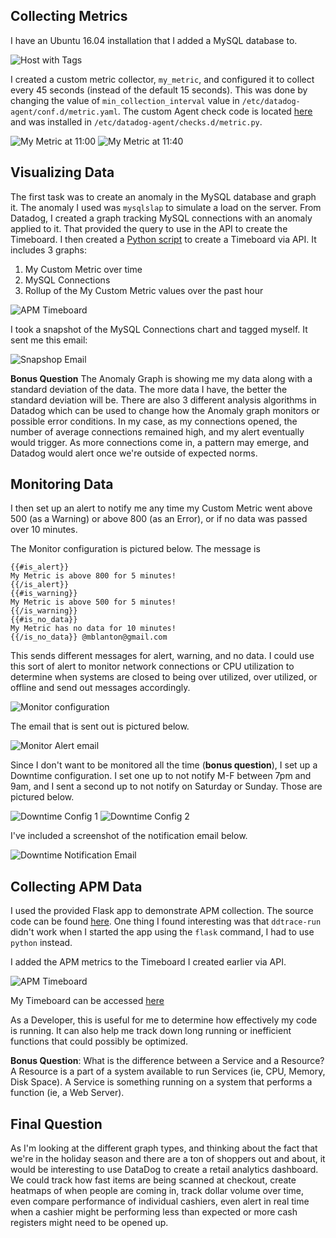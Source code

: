 ## Collecting Metrics

I have an Ubuntu 16.04 installation that I added a MySQL database to.

![Host with Tags](./img/2018-12-16_15-56-55.png)

I created a custom metric collector, `my_metric`, and configured it to collect
every 45 seconds (instead of the default 15 seconds). This was done by changing
the value of `min_collection_interval` value in `/etc/datadog-agent/conf.d/metric.yaml`.
The custom Agent check code is located [here](./metric.py) and was installed in
`/etc/datadog-agent/checks.d/metric.py`.

![My Metric at 11:00](./img/2018-12-15_16-14-34.png)
![My Metric at 11:40](./img/2018-12-15_16-14-49.png)

## Visualizing Data

The first task was to create an anomaly in the MySQL database and graph it.
The anomaly I used was `mysqlslap` to simulate a load on the server.
From Datadog, I created a graph tracking MySQL connections with an anomaly applied to it.
That provided the query to use in the API to create the Timeboard. I then created a
[Python script](./timeboard.py) to create a Timeboard via API. It includes 3 graphs:
1. My Custom Metric over time
2. MySQL Connections
3. Rollup of the My Custom Metric values over the past hour

![APM Timeboard](./img/2018-12-16_14-47-21.png)

I took a snapshot of the MySQL Connections chart and tagged myself. It sent me this email:

![Snapshop Email](./img/2018-12-16_15-04-44.png)

**Bonus Question** The Anomaly Graph is showing me my data along with a standard deviation
of the data. The more data I have, the better the standard deviation will be. There are also
3 different analysis algorithms in Datadog which can be used to change how the Anomaly
graph monitors or possible error conditions. In my case, as my connections opened, the number
of average connections remained high, and my alert eventually would trigger. As more
connections come in, a pattern may emerge, and Datadog would alert once we're outside
of expected norms.

## Monitoring Data

I then set up an alert to notify me any time my Custom Metric went above 500 (as a Warning)
or above 800 (as an Error), or if no data was passed over 10 minutes.

The Monitor configuration is pictured below. The message is
```
{{#is_alert}}
My Metric is above 800 for 5 minutes!
{{/is_alert}}
{{#is_warning}}
My Metric is above 500 for 5 minutes!
{{/is_warning}}
{{#is_no_data}}
My Metric has no data for 10 minutes!
{{/is_no_data}} @mblanton@gmail.com
```
This sends different messages for alert, warning, and no data. I could use this sort of alert to
monitor network connections or CPU utilization to determine when systems are closed to being over
utilized, over utilized, or offline and send out messages accordingly.

![Monitor configuration](./img/2018-12-16_15-15-58.png)

The email that is sent out is pictured below.

![Monitor Alert email](./img/2018-12-16_15-17-58.png)

Since I don't want to be monitored all the time (**bonus question**), I set up a Downtime configuration.
I set one up to not notify M-F between 7pm and 9am, and I sent a second up to not notify
on Saturday or Sunday. Those are pictured below.

![Downtime Config 1](./img/2018-12-16_13-28-07.png)
![Downtime Config 2](./img/2018-12-16_15-21-43.png)

I've included a screenshot of the notification email below.

![Downtime Notification Email](./img/2018-12-16_15-23-42.png)

## Collecting APM Data

I used the provided Flask app to demonstrate APM collection. The source code can be found
[here](./apm.py). One thing I found interesting was that `ddtrace-run` didn't work when I
started the app using the `flask` command, I had to use `python` instead.

I added the APM metrics to the Timeboard I created earlier via API.

![APM Timeboard](./img/2018-12-16_14-47-21.png)

My Timeboard can be accessed [here](https://app.datadoghq.com/dash/1022243/my-timeboard?tile_size=m&page=0&is_auto=false&from_ts=1545000360000&to_ts=1545003960000&live=true)

As a Developer, this is useful for me to determine how effectively my code is running. It can also
help me track down long running or inefficient functions that could possibly be optimized.

**Bonus Question**: What is the difference between a Service and a Resource? A Resource is
a part of a system available to run Services (ie, CPU, Memory, Disk Space). A Service is something
running on a system that performs a function (ie, a Web Server).

## Final Question

As I'm looking at the different graph types, and thinking about the fact that we're in the holiday
season and there are a ton of shoppers out and about, it would be interesting to use DataDog to create
a retail analytics dashboard. We could track how fast items are being scanned at checkout, create
heatmaps of when people are coming in, track dollar volume over time, even compare performance
of individual cashiers, even alert in real time when a cashier might be performing less than
expected or more cash registers might need to be opened up.
